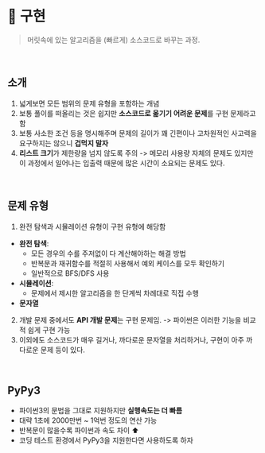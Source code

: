 # 🔨 구현
> 머릿속에 있는 알고리즘을 (빠르게) 소스코드로 바꾸는 과정. 

<br/>

## 소개
1. 넓게보면 모든 범위의 문제 유형을 포함하는 개념
2. 보통 풀이를 떠올리는 것은 쉽지만 **소스코드로 옮기기 어려운 문제**를 구현 문제라고 함
3. 보통 사소한 조건 등을 명시해주며 문제의 길이가 꽤 긴편이나 고차원적인 사고력을 요구하지는 않으니 **겁먹지 말자**
4. **리스트 크기**가 제한량을 넘지 않도록 주의 -> 메모리 사용량 자체의 문제도 있지만 이 과정에서 일어나는 입출력 때문에 많은 시간이 소요되는 문제도 있다.

<br/>


## 문제 유형
1. 완전 탐색과 시뮬레이션 유형이 구현 유형에 해당함
- **완전 탐색**: 
    - 모든 경우의 수를 주저없이 다 계산해야하는 해결 방법
    - 반복문과 재귀함수를 적절히 사용해서 예외 케이스를 모두 확인하기
    - 일반적으로 BFS/DFS 사용
- **시뮬레이션**: 
    - 문제에서 제시한 알고리즘을 한 단계씩 차례대로 직접 수행
- **문자열**
2. 개발 문제 중에서도 **API 개발 문제**는 구현 문제임. -> 파이썬은 이러한 기능을 비교적 쉽게 구현 가능
3. 이외에도 소스코드가 매우 길거나, 까다로운 문자열을 처리하거나, 구현이 아주 까다로운 문제 등이 있다.


<br/>

## PyPy3
- 파이썬3의 문법을 그대로 지원하지만 **실행속도는 더 빠름**
- 대략 1초에 2000만번 ~ 1억번 정도의 연산 가능
- 반복문이 많을수록 파이썬과 속도 차이 ⬆
- 코딩 테스트 환경에서 PyPy3을 지원한다면 사용하도록 하자


